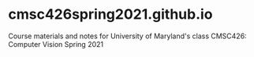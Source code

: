 # cmsc426spring2021.github.io
Course materials and notes for University of Maryland's class CMSC426: Computer Vision Spring 2021
